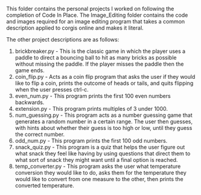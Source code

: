 This folder contains the personal projects I worked on following the completion of Code In Place. The Image_Editing folder contains the code and images required for an image editing program that takes a common description applied to corgis online and makes it literal.

The other project descriptions are as follows:
1. brickbreaker.py - This is the classic game in which the player uses a paddle to direct a bouncing ball to hit as many bricks as possible without missing the paddle. If the player misses the paddle then the game ends.
2. coin_flip.py - Acts as a coin flip program that asks the user if they would like to flip a coin, prints the outcome of heads or tails, and quits flipping when the user presses ctrl-c.
3. even_num.py - This program prints the first 100 even numbers backwards.
3. extension.py - This program prints multiples of 3 under 1000.
4. num_guessing.py - This program acts as a number guessing game that generates a random number in a certain range. The user then guesses, with hints about whether their guess is too high or low, until they guess the correct number.
5. odd_num.py - This program prints the first 100 odd numbers.
6. snack_quiz.py - This program is a quiz that helps the user figure out what snack they feel like having by using questions that direct them to what sort of snack they might want until a final option is reached. 
7. temp_converter.py - This program asks the user what temperature conversion they would like to do, asks them for the temperature they would like to convert from one measure to
the other, then prints the converted temperature.
